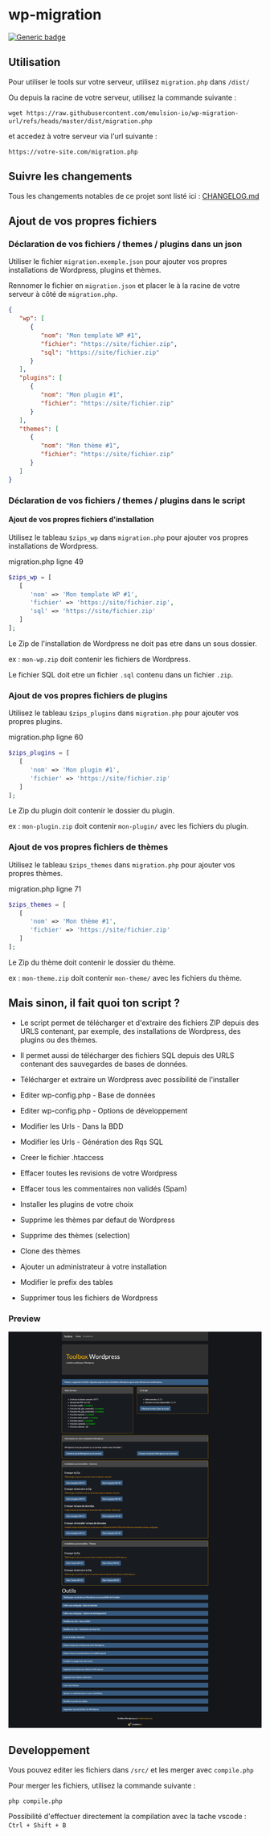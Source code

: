 # wp-migration

[![Generic badge](https://img.shields.io/badge/Working-Yes-green.svg)](#)  


## Utilisation

Pour utiliser le tools sur votre serveur, utilisez `migration.php` dans `/dist/`

Ou depuis la racine de votre serveur, utilisez la commande suivante :

```
wget https://raw.githubusercontent.com/emulsion-io/wp-migration-url/refs/heads/master/dist/migration.php
```

et accedez à votre serveur via l'url suivante :

```
https://votre-site.com/migration.php
```

## Suivre les changements

Tous les changements notables de ce projet sont listé ici : [CHANGELOG.md](CHANGELOG.md)


## Ajout de vos propres fichiers

### Déclaration de vos fichiers / themes / plugins dans un json

Utiliser le fichier `migration.exemple.json` pour ajouter vos propres installations de Wordpress, plugins et thèmes.

Rennomer le fichier en `migration.json` et placer le à la racine de votre serveur à côté de `migration.php`.

```json 
{
   "wp": [
      {
         "nom": "Mon template WP #1",
         "fichier": "https://site/fichier.zip",
         "sql": "https://site/fichier.zip"
      }
   ],
   "plugins": [
      {
         "nom": "Mon plugin #1",
         "fichier": "https://site/fichier.zip"
      }
   ],
   "themes": [
      {
         "nom": "Mon thème #1",
         "fichier": "https://site/fichier.zip"
      }
   ]
}
```

### Déclaration de vos fichiers / themes / plugins dans le script

#### Ajout de vos propres fichiers d'installation

Utilisez le tableau `$zips_wp` dans `migration.php` pour ajouter vos propres installations de Wordpress.

migration.php ligne 49

```php
$zips_wp = [
   [
      'nom' => 'Mon template WP #1',
      'fichier' => 'https://site/fichier.zip',
      'sql' => 'https://site/fichier.zip'
   ]
];
```

Le Zip de l'installation de Wordpress ne doit pas etre dans un sous dossier.

ex : `mon-wp.zip` doit contenir les fichiers de Wordpress.

Le fichier SQL doit etre un fichier `.sql` contenu dans un fichier `.zip`.

### Ajout de vos propres fichiers de plugins

Utilisez le tableau `$zips_plugins` dans `migration.php` pour ajouter vos propres plugins.

migration.php ligne 60

```php
$zips_plugins = [
   [
      'nom' => 'Mon plugin #1',
      'fichier' => 'https://site/fichier.zip'
   ]
];
```

Le Zip du plugin doit contenir le dossier du plugin. 

ex : `mon-plugin.zip` doit contenir `mon-plugin/` avec les fichiers du plugin.

### Ajout de vos propres fichiers de thèmes

Utilisez le tableau `$zips_themes` dans `migration.php` pour ajouter vos propres thèmes.

migration.php ligne 71

```php
$zips_themes = [
   [
      'nom' => 'Mon thème #1',
      'fichier' => 'https://site/fichier.zip'
   ]
];
```

Le Zip du thème doit contenir le dossier du thème.

ex : `mon-theme.zip` doit contenir `mon-theme/` avec les fichiers du thème.

## Mais sinon, il fait quoi ton script ?

  * Le script permet de télécharger et d'extraire des fichiers ZIP depuis des URLS contenant, par exemple, des installations de Wordpress, des plugins ou des thèmes.
  * Il permet aussi de télécharger des fichiers SQL depuis des URLS contenant des sauvegardes de bases de données.

  * Télécharger et extraire un Wordpress avec possibilité de l'installer
  * Editer wp-config.php - Base de données
  * Editer wp-config.php - Options de développement
  * Modifier les Urls - Dans la BDD
  * Modifier les Urls - Génération des Rqs SQL
  * Creer le fichier .htaccess
  * Effacer toutes les revisions de votre Wordpress
  * Effacer tous les commentaires non validés (Spam)
  * Installer les plugins de votre choix
  * Supprime les thèmes par defaut de Wordpress
  * Supprime des thèmes (selection)
  * Clone des thèmes
  * Ajouter un administrateur à votre installation
  * Modifier le prefix des tables
  * Supprimer tous les fichiers de Wordpress

### Preview

![Preview](https://raw.githubusercontent.com/emulsion-io/wp-migration-url/master/preview.png)

## Developpement

Vous pouvez editer les fichiers dans `/src/` et les merger avec `compile.php`

Pour merger les fichiers, utilisez la commande suivante :

```
php compile.php
```

Possibilité d'effectuer directement la compilation avec la tache vscode : `Ctrl + Shift + B`